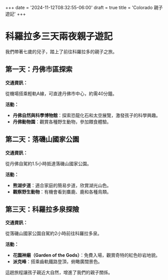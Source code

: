 +++
date = '2024-11-12T08:32:55-06:00'
draft = true
title = 'Colorado 親子遊記'
+++
# 科羅拉多三天兩夜親子遊記

我們帶著七歲的兒子，踏上了前往科羅拉多的親子之旅。

## 第一天：丹佛市區探索

**交通資訊：**

從機場搭乘輕軌A線，可直達丹佛市中心，約需40分鐘。

**活動：**

- **丹佛自然與科學博物館**：探索恐龍化石和太空展覽，激發孩子的科學興趣。
- **丹佛動物園**：觀賞各種野生動物，參加餵食體驗。

## 第二天：落磯山國家公園

**交通資訊：**

從丹佛自駕約1.5小時抵達落磯山國家公園。

**活動：**

- **熊湖步道**：適合家庭的簡易步道，欣賞湖光山色。
- **觀察野生動物**：有機會看到麋鹿、鹿和各種鳥類。

## 第三天：科羅拉多泉探險

**交通資訊：**

從落磯山國家公園自駕約2小時前往科羅拉多泉。

**活動：**

- **花園神廟（Garden of the Gods）**：免費入場，觀賞奇特的紅色砂岩地貌。
- **派克峰**：搭乘齒軌鐵路登頂，俯瞰廣闊景色。

這趟旅程讓孩子親近大自然，增進了我們的親子關係。